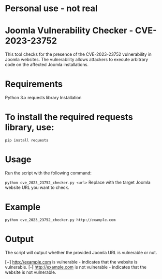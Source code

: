# Personal use - not real

# Joomla Vulnerability Checker - CVE-2023-23752
This tool checks for the presence of the CVE-2023-23752 vulnerability in Joomla websites. The vulnerability allows attackers to execute arbitrary code on the affected Joomla installations.

# Requirements
Python 3.x
requests library
Installation

# To install the required requests library, use:

`pip install requests`

# Usage
Run the script with the following command:

`python cve_2023_23752_checker.py <url>`
Replace <url> with the target Joomla website URL you want to check.

# Example
`python cve_2023_23752_checker.py http://example.com`

# Output
The script will output whether the provided Joomla URL is vulnerable or not.

[+] http://example.com is vulnerable - indicates that the website is vulnerable.
[-] http://example.com is not vulnerable - indicates that the website is not vulnerable.
